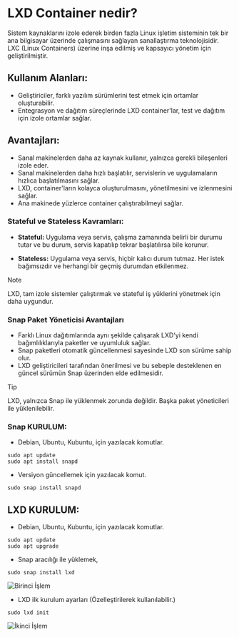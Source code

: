 # LXD Container nedir? 

Sistem kaynaklarını izole ederek birden fazla Linux işletim sisteminin tek bir ana bilgisayar
üzerinde çalışmasını sağlayan sanallaştırma teknolojisidir. LXC (Linux Containers) üzerine
inşa edilmiş ve kapsayıcı yönetim için geliştirilmiştir.

## Kullanım Alanları:

- Geliştiriciler, farklı yazılım sürümlerini test etmek için ortamlar oluşturabilir.
- Entegrasyon ve dağıtım süreçlerinde LXD container'lar, test ve dağıtım için izole ortamlar
sağlar.

## Avantajları: 
- Sanal makinelerden daha az kaynak kullanır, yalnızca gerekli bileşenleri izole eder.
- Sanal makinelerden daha hızlı başlatılır, servislerin ve uygulamaların hızlıca başlatılmasını
sağlar.
- LXD, container'ların kolayca oluşturulmasını, yönetilmesini ve izlenmesini sağlar.
- Ana makinede yüzlerce container çalıştırabilmeyi sağlar.

### Stateful ve Stateless Kavramları:

- **Stateful:** Uygulama veya servis, çalışma zamanında belirli bir durumu tutar ve bu durum,
servis kapatılıp tekrar başlatılırsa bile korunur.

- **Stateless:** Uygulama veya servis, hiçbir kalıcı durum tutmaz. Her istek bağımsızdır ve
herhangi bir geçmiş durumdan etkilenmez.

> [!NOTE]
> LXD, tam izole sistemler çalıştırmak ve stateful iş yüklerini yönetmek için daha uygundur.



### Snap Paket Yöneticisi Avantajları
- Farklı Linux dağıtımlarında aynı şekilde çalışarak LXD'yi kendi bağımlılıklarıyla paketler
ve uyumluluk sağlar.
- Snap paketleri otomatik güncellenmesi sayesinde LXD son sürüme sahip olur.
- LXD geliştiricileri tarafından önerilmesi ve bu sebeple desteklenen en güncel sürümün
Snap üzerinden elde edilmesidir.

> [!TIP]
> LXD, yalnızca Snap ile yüklenmek zorunda değildir. Başka paket yöneticileri ile yüklenilebilir.

### Snap KURULUM:

- Debian, Ubuntu, Kubuntu, için yazılacak komutlar.
```
sudo apt update
sudo apt install snapd
```
- Versiyon güncellemek için yazılacak komut.
```
sudo snap install snapd
```


## LXD KURULUM:
- Debian, Ubuntu, Kubuntu, için yazılacak komutlar.
```
sudo apt update
sudo apt upgrade 
```
- Snap aracılığı ile yüklemek,
```
sudo snap install lxd
```
![Birinci İşlem](https://github.com/burakherdogan/monitoring/lxd_kurulum_1.png)

- LXD ilk kurulum ayarları (Özelleştirilerek kullanılabilir.)
```
sudo lxd init
```
![İkinci İşlem](https://github.com/burakherdogan/monitoring/lxd_kurulum_2.png)
